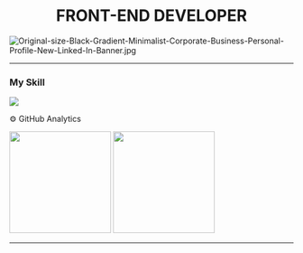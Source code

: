 
<h1 align="center" >FRONT-END DEVELOPER</h1 >

![Original-size-Black-Gradient-Minimalist-Corporate-Business-Personal-Profile-New-Linked-In-Banner.jpg](https://i.postimg.cc/WzHqKmqn/Original-size-Black-Gradient-Minimalist-Corporate-Business-Personal-Profile-New-Linked-In-Banner.jpg)
<hr>


### My Skill
<img src="https://skillicons.dev/icons?i=js,html,css,ts,react,tailwind,astro,)](https://skillicons.dev" >

⚙️ GitHub Analytics
<div >
  <img height="180em"  src="https://github-readme-stats.vercel.app/api?username=MarcosApodaca&theme=dark&show_icons=true&hide_border=true&count_private=true"/>
  <img height="180em"  src="https://github-readme-stats.vercel.app/api/top-langs/?username=MarcosApodaca&theme=dark&show_icons=true&hide_border=true&layout=compact"/>
</div>
<hr>
